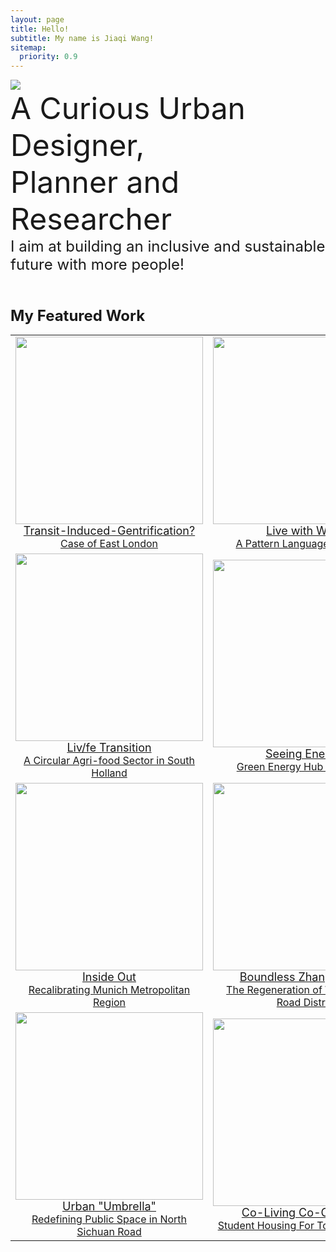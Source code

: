 ```yaml
---
layout: page
title: Hello!
subtitle: My name is Jiaqi Wang!
sitemap:
  priority: 0.9
---
```


<img src="{{ '/assets/img/nounpenguin.jpg' | prepend: site.baseurl }}" id="about-img">

<div id="describe-text">
	<font size=8> A Curious Urban Designer, 
	<br>Planner and Researcher<font>
	<br><font size=5>I aim at building an inclusive and sustainable future with more people!<font>
<br>
<br>

<p> <font size=5><strong>  My Featured Work 

<table>
 	<tr>
	<td style="text-align:center;"><centre>
		<a href="{{ '/blog'}}">
		<img src="{{ '/assets/img/featuredwork/Project01_Gen.jpg' | prepend: site.baseurl }}" style="height:300px; object-fit: cover; width:auto; max-width:100%;"> <font size=4> Transit-Induced-Gentrification? <br> <font size=3> Case of East London   
	<td style="text-align:center;"><centre>
		<a href="{{ '/blog' | prepend: site.baseurl }}">
		<img src="{{ '/assets/img/featuredwork/Project02_LwW.jpg' | prepend: site.baseurl }}" style="height:300px; object-fit: cover; width:auto; max-width:100%;"> <font size=4> Live with Water <br> <font size=3> A Pattern Language Approach   
	<tr>	
	<td style="text-align:center;"><centre>
		<a href="{{ '/blog' | prepend: site.baseurl }}">
		<img src="{{ '/assets/img/featuredwork/Project03_ZH.jpg' | prepend: site.baseurl }}" style="height:300px; object-fit: cover; width:auto; max-width:100%;"> <font size=4> Liv/fe Transition <br> <font size=3> A Circular Agri-food Sector in South Holland   
	<td style="text-align:center;"><centre>
		<a href="{{ '/blog' | prepend: site.baseurl }}">
		<img src="{{ '/assets/img/featuredwork/Project04_Synergy.jpg' | prepend: site.baseurl }}" style="height:300px; object-fit: cover ;width:auto; max-width:100%;"> <font size=4> Seeing Energy? <br> <font size=3> Green Energy Hub of TU Delft
	<tr>	
	<td style="text-align:center;"><centre>
		<a href="{{ '/blog' | prepend: site.baseurl }}">
		<img src="{{ '/assets/img/featuredwork/Project05_MUC.jpg' | prepend: site.baseurl }}" style="height:300px; object-fit: cover ;width:auto; max-width:100%;"> <font size=4> Inside Out <br> <font size=3> Recalibrating Munich Metropolitan Region   
	<td style="text-align:center;"><centre>
		<a href="{{ '/blog' | prepend: site.baseurl }}">
		<img src="{{ '/assets/img/featuredwork/Project06_ZG.jpg' | prepend: site.baseurl }}" style="height:300px; object-fit: cover; width:auto; max-width:100%;"> <font size=4> Boundless Zhang Garden <br> <font size=3> The Regeneration of West Nanjing Road District
	<tr>
	<td style="text-align:center;"><centre>
		<a href="{{ '/blog' | prepend: site.baseurl }}">
		<img src="{{ '/assets/img/featuredwork/Project07_UC.jpg' | prepend: site.baseurl }}" style="height:300px; object-fit: cover; width:auto; max-width:100%;"> <font size=4> Urban "Umbrella" <br> <font size=3> Redefining Public Space in North Sichuan Road
	<td style="text-align:center;"><centre>
		<a href="{{ '/blog' | prepend: site.baseurl }}">
		<img src="{{ '/assets/img/featuredwork/Project08_Campus.jpg' | prepend: site.baseurl }}" style="height:300px; object-fit: cover ;width:auto; max-width:100%;"> <font size=4> Co-Living Co-Creating? <br> <font size=3> Student Housing For Tongji University
	